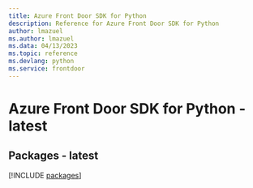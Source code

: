 ```yaml
---
title: Azure Front Door SDK for Python
description: Reference for Azure Front Door SDK for Python
author: lmazuel
ms.author: lmazuel
ms.data: 04/13/2023
ms.topic: reference
ms.devlang: python
ms.service: frontdoor
---
```

# Azure Front Door SDK for Python - latest
## Packages - latest
[!INCLUDE [packages](front-door-index.md)]